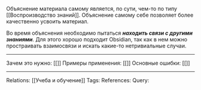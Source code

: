 Объяснение материала самому является, по сути, чем-то по типу [[Воспроизводство знаний]]. Объяснение самому себе позволяет более качественно усвоить материал. 

Во время объяснения необходимо пытаться ***находить связи с другими знаниями***. Для этого хорошо подходит Obsidian, так как в нем можно простраивать взаимосвязи и искать какие-то нетривиальные случаи. 

___
Зачем это нужно: [[]] 
Примеры применения: [[]] 
Основные ошибки: [[]]
___
Relations: [[Учеба и обучение]] 
Tags: 
References: 
Query: 